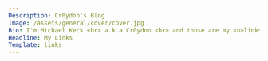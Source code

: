 ```yaml
---
Description: Cr0ydon's Blog
Image: /assets/general/cover/cover.jpg
Bio: I'm Michael Keck <br> a.k.a Cr0ydon <br> and those are my <u>links</u>
Headline: My Links
Template: links
---
```

